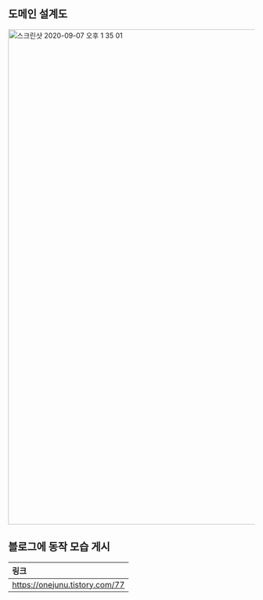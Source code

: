 ## 도메인 설계도
<img width="1010" alt="스크린샷 2020-09-07 오후 1 35 01" src="https://user-images.githubusercontent.com/48645552/92348753-f629eb80-f10e-11ea-9f9b-80740a143c44.png">


## 블로그에 동작 모습 게시
|링크|
|:---------------------------|
|https://onejunu.tistory.com/77|
